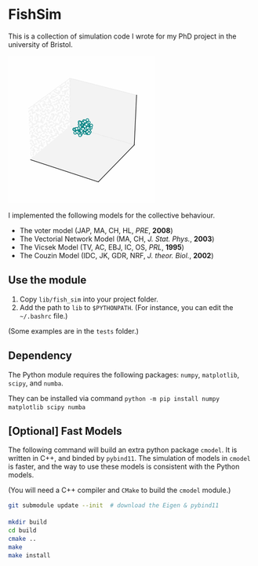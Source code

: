 # FishSim

This is a collection of simulation code I wrote for my PhD project in the university of Bristol.

![](couzin.gif)



I implemented the following models for the collective behaviour.

- The voter model (JAP, MA, CH, HL, *PRE*, **2008**)
- The Vectorial Network Model (MA, CH, *J. Stat. Phys.*, **2003**)
- The Vicsek Model (TV, AC, EBJ, IC, OS, *PRL*, **1995**)
- The Couzin Model (IDC, JK, GDR, NRF, *J. theor. Biol.*, **2002**)


## Use the module

1. Copy `lib/fish_sim` into your project folder.
2. Add the path to `lib` to `$PYTHONPATH`. (For instance, you can edit the `~/.bashrc` file.)

(Some examples are in the `tests` folder.)

## Dependency

The Python module requires the following packages: `numpy`, `matplotlib`, `scipy`, and `numba`.

They can be installed via command `python -m pip install numpy matplotlib scipy numba`

## \[Optional\] Fast Models

The following command will build an extra python package `cmodel`. It is written in C++, and binded by `pybind11`. The simulation of models in `cmodel` is faster, and the way to use these models is consistent with the Python models.

(You will need a C++ compiler and `CMake` to build the `cmodel` module.)

```sh
git submodule update --init  # download the Eigen & pybind11

mkdir build
cd build
cmake ..
make
make install
```

